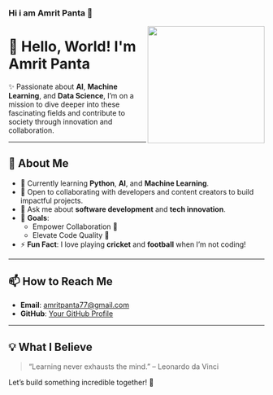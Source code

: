 ### Hi i am Amrit Panta 👋

 <img align='right' src="https://media.giphy.com/media/M9gbBd9nbDrOTu1Mqx/giphy.gif" width="230">
 
# 👋 Hello, World! I'm **Amrit Panta**  
✨ Passionate about **AI**, **Machine Learning**, and **Data Science**, I’m on a mission to dive deeper into these fascinating fields and contribute to society through innovation and collaboration.

---

## 🚀 About Me  
- 🔭 Currently learning **Python**, **AI**, and **Machine Learning**.  
- 👯 Open to collaborating with developers and content creators to build impactful projects.  
- 💬 Ask me about **software development** and **tech innovation**.  
- 🥅 **Goals**:  
  - Empower Collaboration 🤝  
  - Elevate Code Quality 🚀  
- ⚡ **Fun Fact**: I love playing **cricket** and **football** when I’m not coding!  

---

## 📫 How to Reach Me  
- **Email**: [amritpanta77@gmail.com](mailto:amritpanta77@gmail.com)  
- **GitHub**: [Your GitHub Profile](https://github.com/your-username)  

---

## 💡 What I Believe  
> “Learning never exhausts the mind.” – Leonardo da Vinci  

Let’s build something incredible together! 🌟

